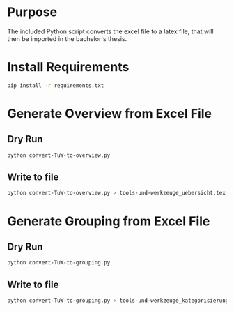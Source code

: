 # Purpose

The included Python script converts the excel file to a latex file, that will then be imported in the bachelor's thesis.

# Install Requirements

```bash
pip install -r requirements.txt
```

# Generate Overview from Excel File

## Dry Run

```bash
python convert-TuW-to-overview.py
```

## Write to file

```bash
python convert-TuW-to-overview.py > tools-und-werkzeuge_uebersicht.tex
```

# Generate Grouping from Excel File

## Dry Run

```bash
python convert-TuW-to-grouping.py
```

## Write to file

```bash
python convert-TuW-to-grouping.py > tools-und-werkzeuge_kategorisierung.tex
```